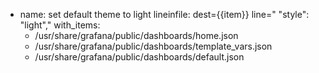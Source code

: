 - name: set default theme to light
  lineinfile: dest={{item}} line="  \"style\": \"light\","
  with_items:
    - /usr/share/grafana/public/dashboards/home.json
    - /usr/share/grafana/public/dashboards/template_vars.json
    - /usr/share/grafana/public/dashboards/default.json

